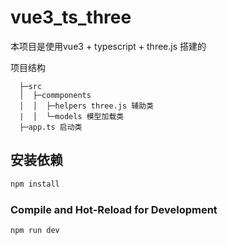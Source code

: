 <!--
 * @Author: zhou lei
 * @Date: 2024-01-29 10:38:55
 * @LastEditTime: 2024-01-30 16:25:39
 * @LastEditors: zhou lei
 * @Description: Description
 * @FilePath: /vue3_ts_three/README.md
 * 联系方式:910592680@qq.com 
-->
# vue3_ts_three

本项目是使用vue3 + typescript + three.js 搭建的

项目结构
```
  ├─src
  │  ├─commponents
  │  │  ├─helpers three.js 辅助类
  |  │  └─models 模型加载类
  ├─app.ts 启动类
```
## 安装依赖

```sh
npm install
```

### Compile and Hot-Reload for Development

```sh
npm run dev
```
